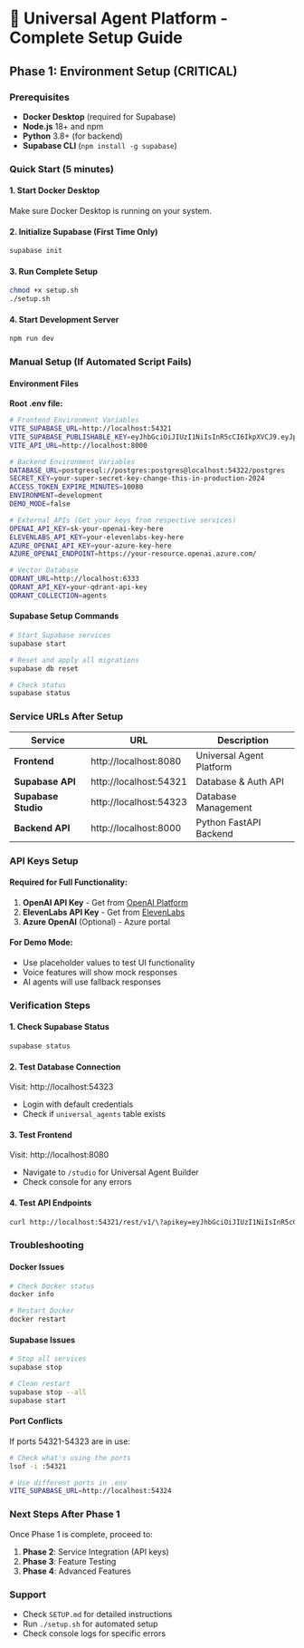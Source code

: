 # 🚀 Universal Agent Platform - Complete Setup Guide

## Phase 1: Environment Setup (CRITICAL)

### Prerequisites
- **Docker Desktop** (required for Supabase)
- **Node.js** 18+ and npm
- **Python** 3.8+ (for backend)
- **Supabase CLI** (`npm install -g supabase`)

### Quick Start (5 minutes)

#### 1. Start Docker Desktop
Make sure Docker Desktop is running on your system.

#### 2. Initialize Supabase (First Time Only)
```bash
supabase init
```

#### 3. Run Complete Setup
```bash
chmod +x setup.sh
./setup.sh
```

#### 4. Start Development Server
```bash
npm run dev
```

### Manual Setup (If Automated Script Fails)

#### Environment Files

**Root .env file:**
```bash
# Frontend Environment Variables
VITE_SUPABASE_URL=http://localhost:54321
VITE_SUPABASE_PUBLISHABLE_KEY=eyJhbGciOiJIUzI1NiIsInR5cCI6IkpXVCJ9.eyJpc3MiOiJzdXBhYmFzZS1kZW1vIiwicm9sZSI6ImFub24iLCJleHAiOjE5ODM4MTI5OTZ9.CRXP1A7WOeoJeXxjNni43kdQwgnWNReilDMblYTn_I0
VITE_API_URL=http://localhost:8000

# Backend Environment Variables
DATABASE_URL=postgresql://postgres:postgres@localhost:54322/postgres
SECRET_KEY=your-super-secret-key-change-this-in-production-2024
ACCESS_TOKEN_EXPIRE_MINUTES=10080
ENVIRONMENT=development
DEMO_MODE=false

# External APIs (Get your keys from respective services)
OPENAI_API_KEY=sk-your-openai-key-here
ELEVENLABS_API_KEY=your-elevenlabs-key-here
AZURE_OPENAI_API_KEY=your-azure-key-here
AZURE_OPENAI_ENDPOINT=https://your-resource.openai.azure.com/

# Vector Database
QDRANT_URL=http://localhost:6333
QDRANT_API_KEY=your-qdrant-api-key
QDRANT_COLLECTION=agents
```

#### Supabase Setup Commands

```bash
# Start Supabase services
supabase start

# Reset and apply all migrations
supabase db reset

# Check status
supabase status
```

### Service URLs After Setup

| Service | URL | Description |
|---------|-----|-------------|
| **Frontend** | http://localhost:8080 | Universal Agent Platform |
| **Supabase API** | http://localhost:54321 | Database & Auth API |
| **Supabase Studio** | http://localhost:54323 | Database Management |
| **Backend API** | http://localhost:8000 | Python FastAPI Backend |

### API Keys Setup

#### Required for Full Functionality:
1. **OpenAI API Key** - Get from [OpenAI Platform](https://platform.openai.com/api-keys)
2. **ElevenLabs API Key** - Get from [ElevenLabs](https://elevenlabs.io/api)
3. **Azure OpenAI** (Optional) - Azure portal

#### For Demo Mode:
- Use placeholder values to test UI functionality
- Voice features will show mock responses
- AI agents will use fallback responses

### Verification Steps

#### 1. Check Supabase Status
```bash
supabase status
```

#### 2. Test Database Connection
Visit: http://localhost:54323
- Login with default credentials
- Check if `universal_agents` table exists

#### 3. Test Frontend
Visit: http://localhost:8080
- Navigate to `/studio` for Universal Agent Builder
- Check console for any errors

#### 4. Test API Endpoints
```bash
curl http://localhost:54321/rest/v1/\?apikey=eyJhbGciOiJIUzI1NiIsInR5cCI6IkpXVCJ9.eyJpc3MiOiJzdXBhYmFzZS1kZW1vIiwicm9sZSI6ImFub24iLCJleHAiOjE5ODM4MTI5OTZ9.CRXP1A7WOeoJeXxjNni43kdQwgnWNReilDMblYTn_I0
```

### Troubleshooting

#### Docker Issues
```bash
# Check Docker status
docker info

# Restart Docker
docker restart
```

#### Supabase Issues
```bash
# Stop all services
supabase stop

# Clean restart
supabase stop --all
supabase start
```

#### Port Conflicts
If ports 54321-54323 are in use:
```bash
# Check what's using the ports
lsof -i :54321

# Use different ports in .env
VITE_SUPABASE_URL=http://localhost:54324
```

### Next Steps After Phase 1

Once Phase 1 is complete, proceed to:
1. **Phase 2**: Service Integration (API keys)
2. **Phase 3**: Feature Testing
3. **Phase 4**: Advanced Features

### Support
- Check `SETUP.md` for detailed instructions
- Run `./setup.sh` for automated setup
- Check console logs for specific errors